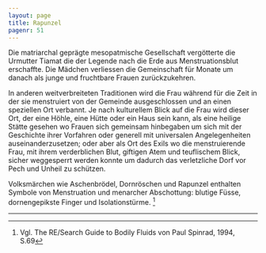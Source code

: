 ```yaml
---
layout: page
title: Rapunzel
pagenr: 51
---
```

Die matriarchal geprägte mesopatmische Gesellschaft vergötterte die Urmutter Tiamat die der Legende nach die Erde aus Menstruationsblut erschaffte. Die Mädchen verliessen die Gemeinschaft für Monate um danach als junge und fruchtbare Frauen zurückzukehren.

In anderen weitverbreiteten Traditionen wird die Frau während für die Zeit in der sie menstruiert von der Gemeinde ausgeschlossen und an einen speziellen Ort verbannt. Je nach kulturellem Blick auf die Frau wird dieser Ort, der eine Höhle, eine Hütte oder ein Haus sein kann, als eine heilige Stätte gesehen wo Frauen sich gemeinsam hinbegaben um sich mit der Geschichte ihrer Vorfahren oder generell mit universalen Angelegenheiten auseinanderzusetzen; oder aber als Ort des Exils wo die menstruierende Frau, mit ihrem verderblichen Blut, giftigen Atem und teuflischem Blick, sicher weggesperrt werden konnte um dadurch das verletzliche Dorf vor Pech und  Unheil zu schützen.

Volksmärchen wie Aschenbrödel, Dornröschen und Rapunzel enthalten Symbole von Menstruation und menarcher Abschottung: blutige Füsse, dornengepikste Finger und Isolationstürme. [^32]

---

[^32]:
      Vgl. The RE/Search Guide to Bodily Fluids von Paul Spinrad, 1994, S.69
